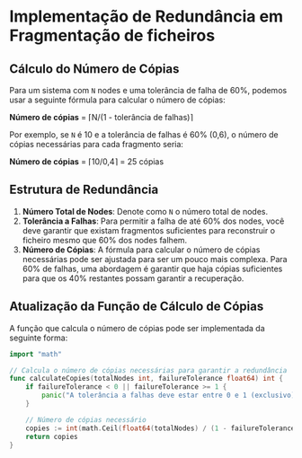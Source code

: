 # Implementação de Redundância em Fragmentação de ficheiros

## Cálculo do Número de Cópias

Para um sistema com `N` nodes e uma tolerância de falha de 60%, podemos usar a seguinte fórmula para calcular o número de cópias:

**Número de cópias** = ⌈N/(1 - tolerância de falhas)⌉

Por exemplo, se `N` é 10 e a tolerância de falhas é 60% (0,6), o número de cópias necessárias para cada fragmento seria:

**Número de cópias** = ⌈10/0,4⌉ = 25 cópias

## Estrutura de Redundância

1. **Número Total de Nodes**: Denote como `N` o número total de nodes.
2. **Tolerância a Falhas**: Para permitir a falha de até 60% dos nodes, você deve garantir que existam fragmentos suficientes para reconstruir o ficheiro mesmo que 60% dos nodes falhem.
3. **Número de Cópias**: A fórmula para calcular o número de cópias necessárias pode ser ajustada para ser um pouco mais complexa. Para 60% de falhas, uma abordagem é garantir que haja cópias suficientes para que os 40% restantes possam garantir a recuperação.

## Atualização da Função de Cálculo de Cópias

A função que calcula o número de cópias pode ser implementada da seguinte forma:

```go
import "math"

// Calcula o número de cópias necessárias para garantir a redundância
func calculateCopies(totalNodes int, failureTolerance float64) int {
    if failureTolerance < 0 || failureTolerance >= 1 {
        panic("A tolerância a falhas deve estar entre 0 e 1 (exclusivo).")
    }

    // Número de cópias necessário
    copies := int(math.Ceil(float64(totalNodes) / (1 - failureTolerance)))
    return copies
}
